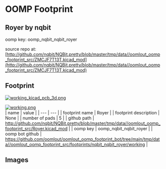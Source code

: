 # OOMP Footprint  
## Royer  by nqbit  
  
oomp key: oomp_nqbit_nqbit_royer  
  
source repo at: [http://github.com/nqbit/NQBit.pretty/blob/master/tmp/data//oomlout_oomp_footprint_src/ZMCJF7T13T.kicad_mod](http://github.com/nqbit/NQBit.pretty/blob/master/tmp/data//oomlout_oomp_footprint_src/ZMCJF7T13T.kicad_mod)  
## Footprint  
  
[![working_kicad_pcb_3d.png](working_kicad_pcb_3d_600.png)](working_kicad_pcb_3d.png)  
  
[![working.png](working_600.png)](working.png)  
| name | value | 
| --- | --- | 
| footprint name | Royer | 
| footprint description | None | 
| number of pads | 5 | 
| github path | http://github.com/nqbit/NQBit.pretty/blob/master/tmp/data//oomlout_oomp_footprint_src/Royer.kicad_mod | 
| oomp key | oomp_nqbit_nqbit_royer | 
| oomp bot github | https://github.com/oomlout/oomlout_oomp_footprint_bot/tree/main/tmp/data//oomlout_oomp_footprint_src/footprints/nqbit_nqbit_royer/working | 
## Images  
